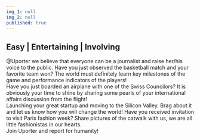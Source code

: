 ```yaml
---
img_1: null
img_2: null
published: true
---
```


## Easy | Entertaining | Involving

@Uporter we believe that everyone can be a journalist and raise her/his voice to the public.
Have you just observed the basketball match and your favorite team won? The world must definitely learn key milestones of the game and performance indicators of the players!  
Have you just boarded an airplane with one of the Swiss Councilors? It is obviously your time to shine by sharing some pearls of your international affairs discussion from the flight!  
Launching your great startup and moving to the Silicon Valley. Brag about it and let us know how you will change the world!
Have you received invitation to visit Paris fashion week? Share pictures of the catwalk with us, we are all little fashionistas in our hearts.  
Join Uporter and report for humanity!
